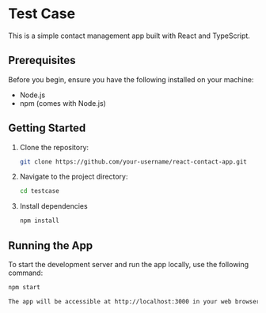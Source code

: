 # Test Case 

This is a simple contact management app built with React and TypeScript.

## Prerequisites

Before you begin, ensure you have the following installed on your machine:

- Node.js
- npm (comes with Node.js)

## Getting Started

1. Clone the repository:

   ```bash
   git clone https://github.com/your-username/react-contact-app.git

2. Navigate to the project directory:
   
   ```bash
   cd testcase
4. Install dependencies
   
   ```bash
   npm install
## Running the App
To start the development server and run the app locally, use the following command:

   ```bash
   npm start

The app will be accessible at http://localhost:3000 in your web browser.
